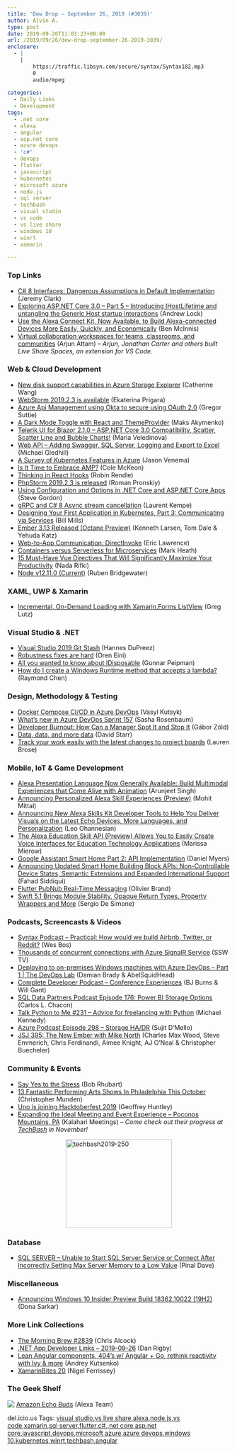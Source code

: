 ```yaml
---
title: 'Dew Drop – September 26, 2019 (#3039)'
author: Alvin A.
type: post
date: 2019-09-26T11:03:23+00:00
url: /2019/09/26/dew-drop-september-26-2019-3039/
enclosure:
  - |
    |
        https://traffic.libsyn.com/secure/syntax/Syntax182.mp3
        0
        audio/mpeg
        
categories:
  - Daily Links
  - Development
tags:
  - .net core
  - alexa
  - angular
  - asp.net core
  - azure devops
  - 'c#'
  - devops
  - flutter
  - javascript
  - kubernetes
  - microsoft azure
  - node.js
  - sql server
  - techbash
  - visual studio
  - vs code
  - vs live share
  - windows 10
  - winrt
  - xamarin

---
```

### <a name="top"></a>Top Links

  * <a href="https://jeremybytes.blogspot.com/2019/09/c-8-interfaces-dangerous-assumptions-in.html" target="_blank" rel="noopener noreferrer">C# 8 Interfaces: Dangerous Assumptions in Default Implementation</a> (Jeremy Clark)
  * <a href="https://andrewlock.net/introducing-ihostlifetime-and-untangling-the-generic-host-startup-interactions/" target="_blank" rel="noopener noreferrer">Exploring ASP.NET Core 3.0 &#8211; Part 5 &#8211; Introducing IHostLifetime and untangling the Generic Host startup interactions</a> (Andrew Lock)
  * <a href="https://developer.amazon.com/blogs/alexa/post/03376e48-f33a-4664-b668-a94d5025dd8e/use-the-alexa-connect-kit-now-available-to-build-alexa-connected-devices-more-easily-quickly-and-economically" target="_blank" rel="noopener noreferrer">Use the Alexa Connect Kit, Now Available, to Build Alexa-connected Devices More Easily, Quickly, and Economically</a> (Ben McInnis)
  * <a href="https://dev.to/arjunattam/virtual-collaboration-workspaces-for-teams-classrooms-and-communities-1m2c" target="_blank" rel="noopener noreferrer">Virtual collaboration workspaces for teams, classrooms, and communities</a> (Arjun Attam) _&#8211; Arjun, Jonathan Carter and others built Live Share Spaces, an extension for VS Code._



### <a name="web"></a>Web & Cloud Development

  * <a href="https://azure.microsoft.com/blog/new-disk-support-capabilities-in-azure-storage-explorer/" target="_blank" rel="noopener noreferrer">New disk support capabilities in Azure Storage Explorer</a> (Catherine Wang)
  * <a href="https://blog.jetbrains.com/webstorm/2019/09/webstorm-2019-2-3/" target="_blank" rel="noopener noreferrer">WebStorm 2019.2.3 is available</a> (Ekaterina Prigara)
  * <a href="https://gregorsuttie.com/2019/09/25/azure-api-management-using-okta-to-secure-using-oauth-2-0/" target="_blank" rel="noopener noreferrer">Azure Api Management using Okta to secure using OAuth 2.0</a> (Gregor Suttie)
  * <a href="https://css-tricks.com/a-dark-mode-toggle-with-react-and-themeprovider/" target="_blank" rel="noopener noreferrer">A Dark Mode Toggle with React and ThemeProvider</a> (Maks Akymenko)
  * <a href="https://www.telerik.com/blogs/telerik-ui-for-blazor-2.1.0-asp.net-core-3.0-compatibility-scatter-scatter-line-and-bubble-charts!" target="_blank" rel="noopener noreferrer">Telerik UI for Blazor 2.1.0 – ASP.NET Core 3.0 Compatibility, Scatter, Scatter Line and Bubble Charts!</a> (Maria Veledinova)
  * <a href="https://www.codeproject.com/Articles/5205692/Web-API-Adding-Swagger-SQL-Server-Logging-and-Expo" target="_blank" rel="noopener noreferrer">Web API &#8211; Adding Swagger, SQL Server, Logging and Export to Excel</a> (Michael Gledhill)
  * <a href="https://devblogs.microsoft.com/premier-developer/a-survey-of-kubernetes-features-in-azure/" target="_blank" rel="noopener noreferrer">A Survey of Kubernetes Features in Azure</a> (Jason Venema)
  * <a href="https://www.webdesignerdepot.com/2019/09/is-it-time-to-embrace-amp/" target="_blank" rel="noopener noreferrer">Is It Time to Embrace AMP?</a> (Cole McKeon)
  * <a href="https://wattenberger.com/blog/react-hooks" target="_blank" rel="noopener noreferrer">Thinking in React Hooks</a> (Robin Rendle)
  * <a href="https://blog.jetbrains.com/phpstorm/2019/09/phpstorm-2019-2-3-is-released/" target="_blank" rel="noopener noreferrer">PhpStorm 2019.2.3 is released</a> (Roman Pronskiy)
  * <a href="https://www.stevejgordon.co.uk/using-configuration-and-options-in-dotnet-core-and-aspnet-core-apps" target="_blank" rel="noopener noreferrer">Using Configuration and Options in .NET Core and ASP.NET Core Apps</a> (Steve Gordon)
  * <a href="http://feedproxy.google.com/~r/laurentkempe/~3/H7BkiYDvldw/" target="_blank" rel="noopener noreferrer">gRPC and C# 8 Async stream cancellation</a> (Laurent Kempe)
  * <a href="https://blog.docker.com/2019/09/designing-your-first-application-kubernetes-communication-services-part3/" target="_blank" rel="noopener noreferrer">Designing Your First Application in Kubernetes, Part 3: Communicating via Services</a> (Bill Mills)
  * <a href="https://blog.emberjs.com/2019/09/25/ember-3-13-released.html" target="_blank" rel="noopener noreferrer">Ember 3.13 Released (Octane Preview)</a> (Kenneth Larsen, Tom Dale & Yehuda Katz)
  * <a href="https://textslashplain.com/2019/09/25/web-to-app-communication-directinvoke/" target="_blank" rel="noopener noreferrer">Web-to-App Communication: DirectInvoke</a> (Eric Lawrence)
  * <a href="https://markheath.net/post/containers-versus-serverless-microservices" target="_blank" rel="noopener noreferrer">Containers versus Serverless for Microservices</a> (Mark Heath)
  * <a href="https://www.telerik.com/blogs/15-must-have-vue-directives-that-will-significantly-maximize-your-productivity" target="_blank" rel="noopener noreferrer">15 Must-Have Vue Directives That Will Significantly Maximize Your Productivity</a> (Nada Rifki)
  * <a href="https://nodejs.org/en/blog/release/v12.11.0" target="_blank" rel="noopener noreferrer">Node v12.11.0 (Current)</a> (Ruben Bridgewater)



### <a name="silverlight"></a>XAML, UWP & Xamarin

  * <a href="https://www.grapecity.com/blogs/incremental-on-demand-loading-with-xamarin-forms-listview" target="_blank" rel="noopener noreferrer">Incremental, On-Demand Loading with Xamarin.Forms ListView</a> (Greg Lutz)



### <a name="dotnet"></a>Visual Studio & .NET

  * <a href="https://www.developer.com/net/net/visual-studio-2019-git-stash.html" target="_blank" rel="noopener noreferrer">Visual Studio 2019 Git Stash</a> (Hannes DuPreez)
  * <a href="http://feedproxy.google.com/~r/AyendeRahien/~3/D2ow5vP5t-E/robustness-fixes-are-hard" target="_blank" rel="noopener noreferrer">Robustness fixes are hard</a> (Oren Eini)
  * <a href="https://gunnarpeipman.com/csharp-idisposable/" target="_blank" rel="noopener noreferrer">All you wanted to know about IDisposable</a> (Gunnar Peipman)
  * <a href="https://devblogs.microsoft.com/oldnewthing/20190925-00/?p=102920" target="_blank" rel="noopener noreferrer">How do I create a Windows Runtime method that accepts a lambda?</a> (Raymond Chen)



### <a name="design"></a>Design, Methodology & Testing

  * <a href="https://dzone.com/articles/docker-compose-cicd-in-azure-devops?utm_medium=feed&utm_source=feedpress.me&utm_campaign=Feed%3A+dzone%2Fdevops" target="_blank" rel="noopener noreferrer">Docker Compose CI/CD in Azure DevOps</a> (Vasyl Kutsyk)
  * <a href="https://devblogs.microsoft.com/devops/whats-new-in-azure-devops-sprint-157/" target="_blank" rel="noopener noreferrer">What’s new in Azure DevOps Sprint 157</a> (Sasha Rosenbaum)
  * <a href="http://codingsans.com/blog/developer-burnout" target="_blank" rel="noopener noreferrer">Developer Burnout: How Can a Manager Spot It and Stop It</a> (Gábor Zöld)
  * <a href="http://feedproxy.google.com/~r/ElegantCode/~3/OQNreAxL7KY/" target="_blank" rel="noopener noreferrer">Data, data, and more data</a> (David Starr)
  * <a href="https://github.blog/2019-09-25-project-board-improvements/" target="_blank" rel="noopener noreferrer">Track your work easily with the latest changes to project boards</a> (Lauren Brose)



### <a name="mobile"></a>Mobile, IoT & Game Development

  * <a href="https://developer.amazon.com:443/blogs/alexa/post/f01a503d-e3a4-4ef8-a2ef-9372c8570033/alexa-presentation-language-now-generally-available-build-multimodal-experiences-that-come-alive-with-animation" target="_blank" rel="noopener noreferrer">Alexa Presentation Language Now Generally Available: Build Multimodal Experiences that Come Alive with Animation</a> (Arunjeet Singh)
  * <a href="https://developer.amazon.com:443/blogs/alexa/post/2d754e03-e754-4454-9cb5-927472473c1f/announcing-personalized-alexa-skill-experiences-developer-preview" target="_blank" rel="noopener noreferrer">Announcing Personalized Alexa Skill Experiences (Preview)</a> (Mohit Mittal)
  * <a href="https://developer.amazon.com:443/blogs/alexa/post/e4e576c1-21e1-45c1-8086-70a50b78e172/announcing-new-alexa-skills-kit-capabilities-supporting-the-latest-echo-devices-more-languages-and-personalization" target="_blank" rel="noopener noreferrer">Announcing New Alexa Skills Kit Developer Tools to Help You Deliver Visuals on the Latest Echo Devices, More Languages, and Personalization</a> (Leo Ohannesian)
  * <a href="https://developer.amazon.com:443/blogs/alexa/post/92af8bc8-d076-4df4-9121-d2e968fea00a/the-alexa-education-skill-api-preview-allows-you-to-easily-create-voice-interfaces-for-education-technology-applications" target="_blank" rel="noopener noreferrer">The Alexa Education Skill API (Preview) Allows You to Easily Create Voice Interfaces for Education Technology Applications</a> (Marissa Mierow)
  * <a href="https://medium.com/google-developers/jdanielmyers-smart-home-eac8f87fd56e?source=rss----2e5ce7f173a5---4" target="_blank" rel="noopener noreferrer">Google Assistant Smart Home Part 2: API Implementation</a> (Daniel Myers)
  * <a href="https://developer.amazon.com/blogs/alexa/post/49eff766-5d95-4faf-9205-2ab52ae8a437/announcing-updated-smart-home-building-block-apis-non-controllable-device-states-semantic-extensions-and-expanded-international-support" target="_blank" rel="noopener noreferrer">Announcing Updated Smart Home Building Block APIs: Non-Controllable Device States, Semantic Extensions and Expanded International Support</a> (Fahad Siddiqui)
  * <a href="https://medium.com/flutter-community/flutter-pubnub-real-time-messaging-17fe5154e3f8?source=rss----86fb29d7cc6a---4" target="_blank" rel="noopener noreferrer">Flutter PubNub Real-Time Messaging</a> (Olivier Brand)
  * <a href="https://www.infoq.com/news/2019/09/swift-51-module-stability?utm_campaign=infoq_content&utm_source=infoq&utm_medium=feed&utm_term=global" target="_blank" rel="noopener noreferrer">Swift 5.1 Brings Module Stability, Opaque Return Types, Property Wrappers and More</a> (Sergio De Simone)



### <a name="podcasts"></a>Podcasts, Screencasts & Videos

  * <a href="https://traffic.libsyn.com/secure/syntax/Syntax182.mp3" target="_blank" rel="noopener noreferrer">Syntax Podcast &#8211; Practical: How would we build Airbnb, Twitter, or Reddit?</a> (Wes Bos)
  * <a href="http://www.youtube.com/watch?v=vQGX0R4WL_8" target="_blank" rel="noopener noreferrer">Thousands of concurrent connections with Azure SignalR Service</a> (SSW TV)
  * <a href="https://channel9.msdn.com/Shows/DevOps-Lab/Deploying-to-on-premises-Windows-machines-with-Azure-DevOps-Part-1?WT.mc_id=DX_MVP4025064" target="_blank" rel="noopener noreferrer">Deploying to on-premises Windows machines with Azure DevOps &#8211; Part 1 | The DevOps Lab</a> (Damian Brady & AbelSquidHead)
  * <a href="https://completedeveloperpodcast.com/episode-216/?utm_source=rss&utm_medium=rss&utm_campaign=episode-216" target="_blank" rel="noopener noreferrer">Complete Developer Podcast &#8211; Conference Experiences</a> (BJ Burns & Will Gant)
  * <a href="http://sqldatapartners.com/2019/09/25/episode-176-power-bi-storage-options/" target="_blank" rel="noopener noreferrer">SQL Data Partners Podcast Episode 176: Power BI Storage Options</a> (Carlos L. Chacon)
  * <a href="https://talkpython.fm/episodes/show/231/advice-for-freelancing-with-python" target="_blank" rel="noopener noreferrer">Talk Python to Me #231 &#8211; Advice for freelancing with Python</a> (Michael Kennedy)
  * <a href="http://azpodcast.azurewebsites.net/post/Episode-298-Storage-HADR" target="_blank" rel="noopener noreferrer">Azure Podcast Episode 298 &#8211; Storage HA/DR</a> (Sujit D&#8217;Mello)
  * <a href="https://devchat.tv/js-jabber/jsj-395-the-new-ember-with-mike-north/" target="_blank" rel="noopener noreferrer">JSJ 395: The New Ember with Mike North</a> (Charles Max Wood, Steve Emmerich, Chris Ferdinandi, Aimee Knight, AJ O’Neal & Christopher Buecheler)



### <a name="events"></a>Community & Events

  * <a href="https://blogs.oracle.com/oraclemagazine/say-yes-to-the-stress" target="_blank" rel="noopener noreferrer">Say Yes to the Stress</a> (Bob Rhubart)
  * <a href="https://www.uwishunu.com/2019/09/performing-arts-theater-dance-philadelphia-october-2019/" target="_blank" rel="noopener noreferrer">13 Fantastic Performing Arts Shows In Philadelphia This October</a> (Christopher Munden)
  * <a href="https://platform.uno/uno-is-joining-hacktoberfest-2019/" target="_blank" rel="noopener noreferrer">Uno is joining Hacktoberfest 2019</a> (Geoffrey Huntley)
  * <a href="http://blog.kalaharimeetings.com/2019/09/25/expanding-the-ideal-meeting-and-event-experience-poconos-mountains-pa/" target="_blank" rel="noopener noreferrer">Expanding the Ideal Meeting and Event Experience – Poconos Mountains, PA</a> (Kalahari Meetings) _&#8211; Come check out their progress at_ <a href="https://techbash.com/" target="_blank" rel="noopener noreferrer"><em>TechBash</em></a> _in November!_

[<img loading="lazy" decoding="async" width="240" height="200" title="techbash2019-250" style="margin: 0px auto 10px; border: 0px currentcolor; border-image: none; float: none; display: block; background-image: none;" alt="techbash2019-250" src="/wp-content/uploads/2019/09/techbash2019-250-7.png" border="0" />][1]

### <a name="sql"></a>Database

  * <a href="https://blog.sqlauthority.com/2019/09/26/sql-server-unable-to-start-sql-server-service-or-connect-after-incorrectly-setting-max-server-memory-to-a-low-value/" target="_blank" rel="noopener noreferrer">SQL SERVER – Unable to Start SQL Server Service or Connect After Incorrectly Setting Max Server Memory to a Low Value</a> (Pinal Dave)



### <a name="misc"></a>Miscellaneous

  * <a href="https://blogs.windows.com/windowsexperience/2019/09/25/announcing-windows-10-insider-preview-build-18362-10022-19h2/?WT.mc_id=DX_MVP4025064" target="_blank" rel="noopener noreferrer">Announcing Windows 10 Insider Preview Build 18362.10022 (19H2)</a> (Dona Sarkar)



### <a name="links"></a>More Link Collections

  * <a href="http://feedproxy.google.com/~r/ReflectivePerspective/~3/cxmAqXDEywY/" target="_blank" rel="noopener noreferrer">The Morning Brew #2839</a> (Chris Alcock)
  * <a href="https://links.danrigby.com/2019/09/app-developer-links-2019-09-26/" target="_blank" rel="noopener noreferrer">.NET App Developer Links &#8211; 2019-09-26</a> (Dan Rigby)
  * <a href="http://www.angular-weekly.com/archive/200185" target="_blank" rel="noopener noreferrer">Lean Angular components, 404&#8217;s w/ Angular + Go, rethink reactivity with Ivy & more</a> (Andrey Kutsenko)
  * <a href="https://xamarininsider.com/2019/09/26/xamarinbites-20/" target="_blank" rel="noopener noreferrer">XamarinBites 20</a> (Nigel Ferrissey)



### <a name="shelf"></a>The Geek Shelf

<a href="https://www.amazon.com/dp/B07F6VM1S3/?tag=amavin-20" target="_blank" rel="noopener noreferrer"><img data-recalc-dims="1" decoding="async" align="left" style="margin: 0px 0px 10px; border: 0px currentcolor; border-image: none; float: left; display: inline; background-image: none;" src="https://i0.wp.com/images-na.ssl-images-amazon.com/images/G/01/kindle/dp/2019/8883495/dt-1-carousel-1-b-165x200._CB452502110_.jpg?w=660&#038;ssl=1" border="0" /></a>&nbsp;<a href="https://www.amazon.com/dp/B07F6VM1S3/?tag=amavin-20" target="_blank" rel="noopener noreferrer">Amazon Echo Buds</a> (Alexa Team)











<div class="wlWriterEditableSmartContent" id="scid:77ECF5F8-D252-44F5-B4EB-D463C5396A79:31b91f4f-c4e3-461a-9e9c-dea958dbb13a" style="margin: 0px; padding: 0px; float: none; display: inline;">
  del.icio.us Tags: <a href="http://del.icio.us/popular/visual+studio" rel="tag">visual studio</a>,<a href="http://del.icio.us/popular/vs+live+share" rel="tag">vs live share</a>,<a href="http://del.icio.us/popular/alexa" rel="tag">alexa</a>,<a href="http://del.icio.us/popular/node.js" rel="tag">node.js</a>,<a href="http://del.icio.us/popular/vs+code" rel="tag">vs code</a>,<a href="http://del.icio.us/popular/xamarin" rel="tag">xamarin</a>,<a href="http://del.icio.us/popular/sql+server" rel="tag">sql server</a>,<a href="http://del.icio.us/popular/flutter" rel="tag">flutter</a>,<a href="http://del.icio.us/popular/c%23" rel="tag">c#</a>,<a href="http://del.icio.us/popular/.net+core" rel="tag">.net core</a>,<a href="http://del.icio.us/popular/asp.net+core" rel="tag">asp.net core</a>,<a href="http://del.icio.us/popular/javascript" rel="tag">javascript</a>,<a href="http://del.icio.us/popular/devops" rel="tag">devops</a>,<a href="http://del.icio.us/popular/microsoft+azure" rel="tag">microsoft azure</a>,<a href="http://del.icio.us/popular/azure+devops" rel="tag">azure devops</a>,<a href="http://del.icio.us/popular/windows+10" rel="tag">windows 10</a>,<a href="http://del.icio.us/popular/kubernetes" rel="tag">kubernetes</a>,<a href="http://del.icio.us/popular/winrt" rel="tag">winrt</a>,<a href="http://del.icio.us/popular/techbash" rel="tag">techbash</a>,<a href="http://del.icio.us/popular/angular" rel="tag">angular</a>
</div>

 [1]: https://techbash.com/